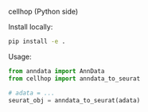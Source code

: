 cellhop (Python side)

Install locally:

```bash
pip install -e .
```

Usage:

```python
from anndata import AnnData
from cellhop import anndata_to_seurat

# adata = ...
seurat_obj = anndata_to_seurat(adata)
```
